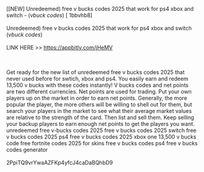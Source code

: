 [[NEW] Unredeemed) free v bucks codes 2025 that work for ps4 xbox and switch - (*vbuck codes*) [ 1bbvhb8]
<br>
<br>Unredeemed) free v bucks codes 2025 that work for ps4 xbox and switch (*vbuck codes*)
<br>
<br>LINK HERE >> https://appbitly.com/jHeMV

<br>
<br>Get ready for the new list of unredeemed free v bucks codes 2025 that never used before for swtich, xbox and ps4.  You easily earn and redeem 13,500 v bucks with these codes instantly! V bucks codes and net points are two different currencies.  Net points are used for trading.  Put your own players up on the market in order to earn net points.  Generally, the more popular the player, the more others will be willing to shell out for them, but search your players in the market to see what their average market values are relative to the strength of the card.  Then list and sell them.  Keep selling your backup players to earn enough net points to get the players you want.  unredeemed free v-bucks codes 2025 free v bucks codes 2025 switch free v bucks codes 2025 ps4 free v bucks codes 2025 xbox one 13,500 v bucks code free fortnite codes 2025 for skins free v bucks codes ps4 free v bucks codes generator
<br>
<br>2PpiTQ9vrYwaAZFKp4yfcJ4caDaBQhbD9
<br>
